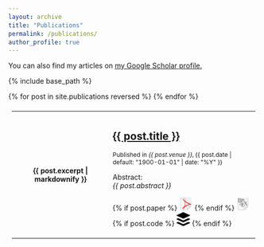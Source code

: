 ```yaml
---
layout: archive
title: "Publications"
permalink: /publications/
author_profile: true
---
```


You can also find my articles on <u><a href="https://scholar.google.com/citations?user={{site.author.googlescholar}}">my Google Scholar profile</a>.</u>

{% include base_path %}

<style>
td, th, tr, table {
  padding: 0.5em;
  border: 1px solid #ccc;
  border: 1px;
}
</style>

<table style="width:100%">
  {% for post in site.publications reversed %}
  <tr>
    <th style="width:40%; height:60%">{{ post.excerpt | markdownify }}</th>
    <td>
      <h2 class="archive__item-title" itemprop="headline"> <a href="{{ post.event }}" rel="permalink">{{ post.title }}</a> </h2>
      <p style="font-size:12px">Published in <i>{{ post.venue }}</i>, {{ post.date | default: "1900-01-01" | date: "%Y" }} </p>
      <p>Abstract: <br>
      <i> {{ post.abstract }} </i></p>
      <p>
      {% if post.paper %}
        <a href="{{post.paper}}"><img src="/assets/webpage/pdf_img.png" alt="Paper" style="width:28px;height:28px;border:0;"></a>
      {% endif %}
        <a class=""> <img src="/assets/webpage/bib_img.png" alt="Bib" style="width:28px;height:28px;border:0;"></a>
      {% if post.code %}
        <a href="{{post.code}}"> <img src="/assets/webpage/supplemental_img.png" alt="Supplemental" style="width:28px;height:28px;border:0;"></a>
      {% endif %}
      </p>
    </td>
  </tr>
  {% endfor %}
</table>

<script>
$(window).load(function () {
    $(".trigger_popup_fricc").click(function(){
       $('.hover_bkgr_fricc').show();
    });
    $('.hover_bkgr_fricc').click(function(){
        $('.hover_bkgr_fricc').hide();
    });
    $('.popupCloseButton').click(function(){
        $('.hover_bkgr_fricc').hide();
    });
});
</script>
